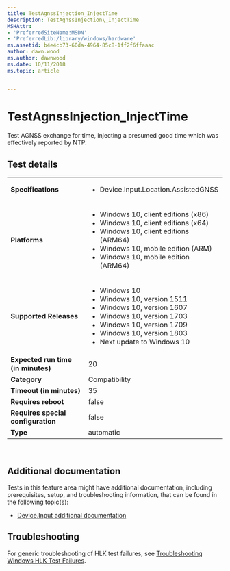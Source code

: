 ```yaml
---
title: TestAgnssInjection_InjectTime
description: TestAgnssInjection\_InjectTime
MSHAttr:
- 'PreferredSiteName:MSDN'
- 'PreferredLib:/library/windows/hardware'
ms.assetid: b4e4cb73-60da-4964-85c8-1ff2f6ffaaac
author: dawn.wood
ms.author: dawnwood
ms.date: 10/11/2018
ms.topic: article


---
```


# TestAgnssInjection_InjectTime


Test AGNSS exchange for time, injecting a presumed good time which was effectively reported by NTP.

## Test details
|||
|---|---|
| **Specifications**  | <ul><li>Device.Input.Location.AssistedGNSS</li></ul> |  
| **Platforms**   | <ul><li>Windows 10, client editions (x86)</li><li>Windows 10, client editions (x64)</li><li>Windows 10, client editions (ARM64)</li><li>Windows 10, mobile edition (ARM)</li><li>Windows 10, mobile edition (ARM64)</li></ul> |
| **Supported Releases** | <ul><li>Windows 10</li><li>Windows 10, version 1511</li><li>Windows 10, version 1607</li><li>Windows 10, version 1703</li><li>Windows 10, version 1709</li><li>Windows 10, version 1803</li><li>Next update to Windows 10</li></ul> |
|**Expected run time (in minutes)**| 20 |
|**Category**| Compatibility |
|**Timeout (in minutes)**| 35 |
|**Requires reboot**| false |
|**Requires special configuration**| false |
|**Type**| automatic |

 

## <span id="Additional_documentation"></span><span id="additional_documentation"></span><span id="ADDITIONAL_DOCUMENTATION"></span>Additional documentation


Tests in this feature area might have additional documentation, including prerequisites, setup, and troubleshooting information, that can be found in the following topic(s):

-   [Device.Input additional documentation](device-input-additional-documentation.md)

## <span id="Troubleshooting"></span><span id="troubleshooting"></span><span id="TROUBLESHOOTING"></span>Troubleshooting


For generic troubleshooting of HLK test failures, see [Troubleshooting Windows HLK Test Failures](..\user\troubleshooting-windows-hlk-test-failures.md).

 

 






